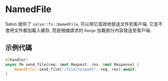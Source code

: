 # NamedFile

Salvo 提供了 ```salvo::fs::NamedFile```, 可以用它高效地發送文件到客戶端. 它並不會把文件都加載入緩存, 而是根據請求的 `Range` 加載部分內容發送至客戶端.

## 示例代碼

```rust
#[handler]
async fn send_file(req: &mut Request, res: &mut Response) {
    NamedFile::send_file("/file/to/path", req, res).await;
}
```

